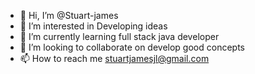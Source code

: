 - 👋 Hi, I’m @Stuart-james
- 👀 I’m interested in Developing ideas
- 🌱 I’m currently learning full stack java developer
- 💞️ I’m looking to collaborate on develop good concepts
- 📫 How to reach me stuartjamesjl@gmail.com

<!---
Stuart-james/Stuart-james is a ✨ special ✨ repository because its `README.md` (this file) appears on your GitHub profile.
You can click the Preview link to take a look at your changes.
--->
